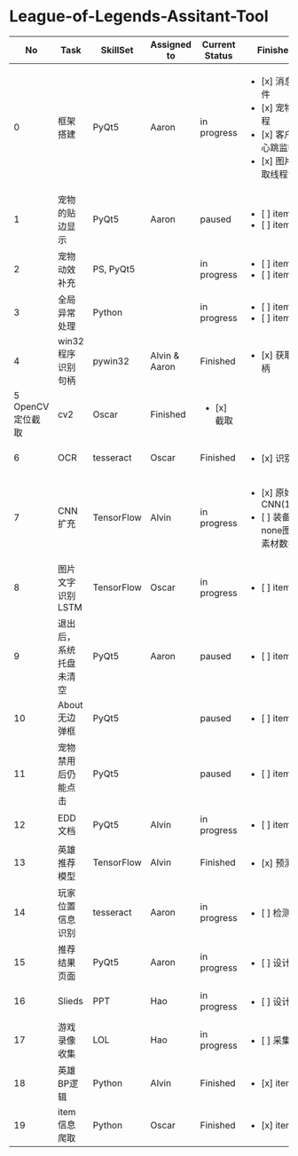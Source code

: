 # League-of-Legends-Assitant-Tool

| No| Task           | SkillSet | Assigned to   | Current Status | Finished | 
|---|----------------|---------------|---------------|----------------|-----------|
| 0 |框架搭建 | PyQt5  | Aaron | in progress|  <ul><li>[x] 消息组件</li><li>[x] 宠物线程</li><li>[x] 客户端心跳监听</li><li>[x] 图片截取线程池</li></ul>
| 1 |宠物的贴边显示 | PyQt5  | Aaron | paused|  <ul><li>[ ] item1</li><li>[ ] item2</li></ul>
| 2 |宠物动效补充   | PS, PyQt5  |  | in progress |  <ul><li>[ ] item1</li><li>[ ] item2</li></ul>
| 3 |全局异常处理   | Python  |  | in progress |  <ul><li>[ ] item1</li><li>[ ] item2</li></ul>
| 4 |win32 程序识别句柄   | pywin32  | Alvin & Aaron | Finished | <ul><li>[x] 获取句柄</li></ul>
| 5 OpenCV 定位截取   | cv2 | Oscar | Finished |  <ul><li>[x] 截取</li></ul>
| 6 |OCR   | tesseract  | Oscar | Finished |  <ul><li>[x] 识别</li></ul>
| 7 |CNN 扩充   | TensorFlow  | Alvin | in progress |  <ul><li>[x] 原始CNN(148)</li><li>[ ] 装备 none图片素材数据</li></ul>
| 8 |图片文字识别 LSTM   | TensorFlow  | Oscar | in progress |  <ul><li>[ ] item1</li></ul>
| 9 |退出后， 系统托盘未清空   | PyQt5  | Aaron | paused |  <ul><li>[ ] item1</li></ul>
| 10 |About 无边弹框 | PyQt5  |  | paused|  <ul><li>[ ] item1</li></ul>
| 11 |宠物禁用后仍能点击 | PyQt5  |  | paused|  <ul><li>[ ] item1</li></ul>
| 12 |EDD 文档 | PyQt5  | Alvin | in progress|  <ul><li>[ ] item1</li></ul>
| 13 |英雄推荐模型 | TensorFlow  | Alvin | Finished|  <ul><li>[x] 预测</li></ul>
| 14 |玩家位置信息识别 | tesseract  | Aaron | in progress|  <ul><li>[ ] 检测</li></ul>
| 15 |推荐结果页面 | PyQt5  | Aaron | in progress|  <ul><li>[ ] 设计</li></ul>
| 16 |Slieds | PPT  | Hao | in progress|  <ul><li>[ ] 设计</li></ul>
| 17 |游戏录像收集 | LOL  | Hao | in progress|  <ul><li>[ ] 采集</li></ul>
| 18 |英雄BP逻辑   | Python  | Alvin | Finished |  <ul><li>[x] item1</li></ul>
| 19 |item信息爬取   | Python  | Oscar | Finished |  <ul><li>[x] item1</li></ul>